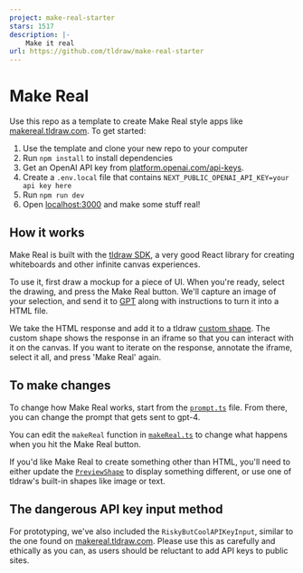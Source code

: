 ```yaml
---
project: make-real-starter
stars: 1517
description: |-
    Make it real
url: https://github.com/tldraw/make-real-starter
---
```


# Make Real

Use this repo as a template to create Make Real style apps like
[makereal.tldraw.com](https://makereal.tldraw.com). To get started:

1. Use the template and clone your new repo to your computer
2. Run `npm install` to install dependencies
3. Get an OpenAI API key from [platform.openai.com/api-keys](https://platform.openai.com/api-keys).
4. Create a `.env.local` file that contains `NEXT_PUBLIC_OPENAI_API_KEY=your api key here`
5. Run `npm run dev`
6. Open [localhost:3000](http://localhost:3000) and make some stuff real!

## How it works

Make Real is built with the [tldraw
SDK](https://tldraw.dev/?utm_source=github&utm_medium=readme&utm_campaign=make-real), a very good
React library for creating whiteboards and other infinite canvas experiences.

To use it, first draw a mockup for a piece of UI. When you're ready, select the drawing, and press
the Make Real button. We'll capture an image of your selection, and send it to
[GPT](https://platform.openai.com/docs/guides/vision) along with instructions to turn it into a HTML
file.

We take the HTML response and add it to a tldraw [custom
shape](https://tldraw.dev/docs/shapes#Custom-shapes). The custom shape shows the response in an
iframe so that you can interact with it on the canvas. If you want to iterate on the response,
annotate the iframe, select it all, and press 'Make Real' again.

## To make changes

To change how Make Real works, start from the [`prompt.ts`](./app/prompt.ts) file. From there, you
can change the prompt that gets sent to gpt-4.

You can edit the `makeReal` function in [`makeReal.ts`](./app/lib/makeReal.tsx) to change what
happens when you hit the Make Real button.

If you'd like Make Real to create something other than HTML, you'll need to either update the
[`PreviewShape`](./app/PreviewShape/PreviewShape.tsx) to display something different, or use one of
tldraw's built-in shapes like image or text.

## The dangerous API key input method

For prototyping, we've also included the `RiskyButCoolAPIKeyInput`, similar to the one found on
[makereal.tldraw.com](https://makereal.tldraw.com). Please use this as carefully and ethically as
you can, as users should be reluctant to add API keys to public sites.

